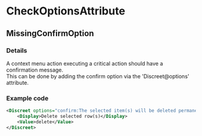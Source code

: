 ﻿---  
uid: Validator_2_50_2  
---

# CheckOptionsAttribute

## MissingConfirmOption

### Details

A context menu action executing a critical action should have a confirmation message.  
This can be done by adding the confirm option via the 'Discreet@options' attribute.

### Example code

```xml
<Discreet options="confirm:The selected item(s) will be deleted permanently.">
    <Display>Delete selected row(s)</Display>
    <Value>delete</Value>
</Discreet>
```
